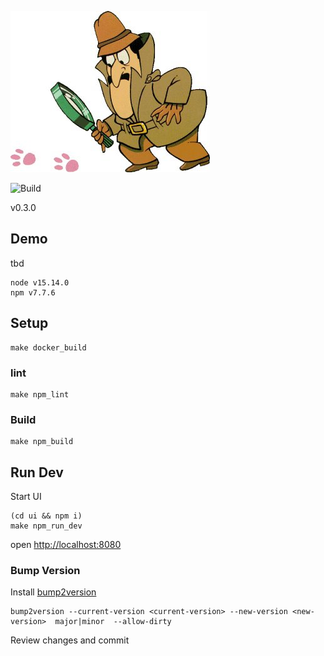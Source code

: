 

![Phantom](docs/phantom.jpg)

![Build](https://github.com/jataware/phantom/workflows/Build/badge.svg)

v0.3.0

## Demo
tbd

```
node v15.14.0
npm v7.7.6
```

## Setup
```
make docker_build
```

### lint
```
make npm_lint
```

### Build
```
make npm_build
```

## Run Dev

Start UI
```
(cd ui && npm i)
make npm_run_dev
```

open [http://localhost:8080](http://localhost:8080)


### Bump Version

Install [bump2version](https://github.com/c4urself/bump2version)

```
bump2version --current-version <current-version> --new-version <new-version>  major|minor  --allow-dirty
```

Review changes and commit
